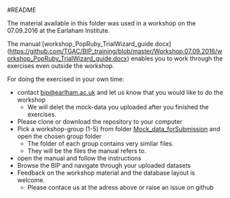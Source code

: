 #README

The material available in this folder was used in a workshop on the 07.09.2016 at the Earlaham Institute.

The manual [workshop_PopRuby_TrialWizard_guide.docx] (https://github.com/TGAC/BIP_training/blob/master/Workshop.07.09.2016/workshop_PopRuby_TrialWizard_guide.docx)
enables you to work through the exercises even outside the workshop. 

For doing the exercised in your own time:
* contact <a href="mailto:bip@earlham.ac.uk">bip@earlham.ac.uk</a> and let us know that you would like to do the workshop
  * We will delet the mock-data you uploaded after you finished the exercises.
* Please clone or download the repository to your computer
* Pick a workshop-group (1-5) from folder [Mock_data_forSubmission](https://github.com/TGAC/BIP_training/tree/master/Workshop.07.09.2016/Mock_data_forSubmission) and open the chosen group folder
  * The folder of each group contains very similar files. 
  * They will be the files the manual refers to.
* open the manual and follow the instructions
* Browse the BIP and navigate through your uploaded datasets
* Feedback on the workshop material and the database layout is welcome.
  * Please contace us at the adress above or raise an issue on github
